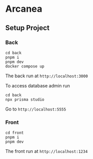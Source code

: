 # Arcanea

## Setup Project

### Back

````terminal
cd back
pnpm i
pnpm dev
docker compose up
````
The back run at `http://localhost:3000`

To access database admin run
````
cd back
npx prisma studio
````
Go to `http://localhost:5555`





### Front


````terminal
cd front
pnpm i
pnpm dev
````

The front run at `http://localhost:1234`
